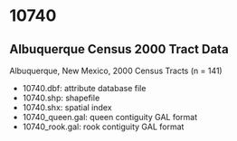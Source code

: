 10740
=====

Albuquerque Census 2000 Tract Data
----------------------------------

Albuquerque, New Mexico, 2000 Census Tracts (n = 141)

* 10740.dbf: attribute database file
* 10740.shp: shapefile
* 10740.shx: spatial index
* 10740_queen.gal: queen contiguity GAL format
* 10740_rook.gal: rook contiguity GAL format

